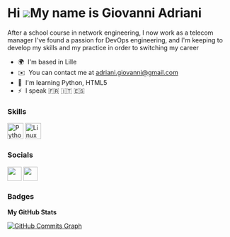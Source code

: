 Hi ![](https://user-images.githubusercontent.com/18350557/176309783-0785949b-9127-417c-8b55-ab5a4333674e.gif)My name is Giovanni Adriani
========================================================================================================================================

After a school course in network engineering, I now work as a telecom manager I've found a passion for DevOps engineering, and I'm keeping to develop my skills and my practice in order to switching my career

* 🌍  I'm based in Lille
* ✉️  You can contact me at [adriani.giovanni@gmail.com](mailto:adriani.giovanni@gmail.com)
* 🧠  I'm learning Python, HTML5
* ⚡  I speak 🇫🇷  🇮🇹 🇪🇸

### Skills


<p align="left">
<a href="https://www.python.org/" target="_blank" rel="noreferrer"><img src="https://raw.githubusercontent.com/danielcranney/readme-generator/main/public/icons/skills/python-colored.svg" width="36" height="36" alt="Python" /></a>
<a href="https://linuxmint.com/" rel="nofollow"><img src="https://camo.githubusercontent.com/334c73c70525a119278c6c058f0ab81a2299d076e40ed8011fc5d229cc46321e/68747470733a2f2f63646e2d69636f6e732d706e672e666c617469636f6e2e636f6d2f3531322f363132342f363132343939352e706e67" width="36" height="36" alt="Linux" data-canonical-src="https://cdn-icons-png.flaticon.com/512/6124/6124995.png" style="max-width: 100%;"></a>
</p>


### Socials

<p align="left"> <a href="https://www.github.com/jax24fr" target="_blank" rel="noreferrer"><img src="https://raw.githubusercontent.com/danielcranney/readme-generator/main/public/icons/socials/github.svg" width="32" height="32" /></a> <a href="https://www.linkedin.com/in/adrianig" target="_blank" rel="noreferrer"><img src="https://raw.githubusercontent.com/danielcranney/readme-generator/main/public/icons/socials/linkedin.svg" width="32" height="32" /></a></p>

### Badges

<b>My GitHub Stats</b>

<a href="http://www.github.com/jax24fr"><img src="https://github-readme-activity-graph.cyclic.app/graph?username=jax24fr&bg_color=1c1917&color=ffffff&line=0891b2&point=ffffff&area_color=1c1917&area=true&hide_border=true&custom_title=GitHub%20Commits%20Graph" alt="GitHub Commits Graph" /></a>
